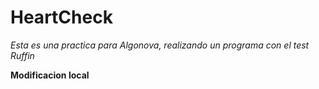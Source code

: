# HeartCheck

_Esta es una practica para Algonova, realizando un programa con el test Ruffin_

**Modificacion local**